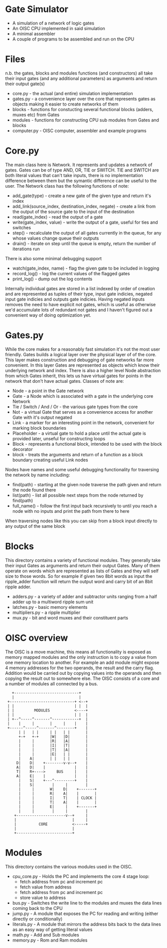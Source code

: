 # Gate Simulator
* A simulation of a network of logic gates
* An OISC CPU implemented in said simulation
* A minimal assembler
* A couple of programs to be assembled and run on the CPU

# Files
n.b. the gates, blocks and modules functions (and constructors) all take their input gates (and any additional parameters) as arguments and return their output gate(s)
* core.py - the actual (and entire) simulation implementation
* gates.py - a convenience layer over the core that represents gates as objects making it easier to create networks of them
* blocks - functions for constucting several functional blocks (adders, muxes etc) from Gates
* modules - functions for constructing CPU sub modules from Gates and blocks
* computer.py - OISC computer, assembler and example programs

# Core.py
The main class here is Network. It represents and updates a network of gates. Gates can be of type AND, OR, TIE or SWITCH. TIE and SWITCH are both literal values that can't take inputs, there is no implementation difference between them but the symantic difference can be useful to the user.
The Network class has the following functions of note:
* add_gate(type) - create a new gate of the given type and return it's index
* add_link(source_index, destination_index, negate) - create a link from the output of the source gate to the input of the destination
* read(gate_index) - read the output of a gate
* write(gate_index, value) - write the output of a gate, useful for ties and switches
* step() - recalculate the output of all gates currently in the queue, for any whose values change queue their outputs
* drain() - iterate on step until the queue is empty, return the number of iterations run

There is also some minimal debugging support
* watch(gate_index, name) - flag the given gate to be included in logging
* record_log() - log the current values of the flagged gates
* print_log() - dump out the log contents

Internally individual gates are stored in a list indexed by order of creation and are represented as tuples of their type, input gate indicies, negated input gate indicies and outputs gate indicies. Having negated inputs removes the need to have explicit not gates, which is useful as otherwise we'd accumulate lots of redundant not gates and I haven't figured out a convenient way of doing optimization yet.

# Gates.py
While the core makes for a reasonably fast simulation it's not the most user friendly. Gates builds a logical layer over the physical layer of of the core. This layer makes construction and debugging of gate networks far more convenient. In this layer Gates are represented as objects which know their underlying network and index. There is also a higher level Node abstraction from which Gates inherit, this lets us have virtual gates for points in the network that don't have actual gates. Classes of note are:
* Node - a point in the Gate network
* Gate - a Node which is associated with a gate in the underlying core Network
* Tie / Switch / And / Or - the various gate types from the core
* Not - a virtual Gate that serves as a convenience access for another Gate with it's output negated
* Link - a marker for an interesting point in the network, convenient for marking block boundaries
* Placeholder - a virtual gate to hold a place until the actual gate is provided later, unseful for constructing loops
* Block - represents a functional block, intended to be used with the block decorator
* block - treats the arguments and return of a function as a block boundary creating useful Link nodes

Nodes have names and some useful debugging functionality for traversing the network by name including:
* find(path) - starting at the given node traverse the path given and return the node found there
* list(path) - list all possible next steps from the node returned by find(path)
* full_name() - follow the first input back recursively to until you reach a node with no inputs and print the path from there to here

When traversing nodes like this you can skip from a block input directly to any output of the same block

# Blocks
This directory contains a variety of functional modules. They generally take their input Gates as arguments and return their output Gates. Many of them operate on words which are represented as lists of Gates and they will self size to those words. So for example if given two 8bit words as input the ripple_adder function will return the output word and carry bit of an 8bit ripple adder.
* adders.py - a variety of adder and subtractor units ranging from a half adder up to a multiword ripple sum unit
* latches.py - basic memory elements
* multipliers.py - a ripple multiplier
* mux.py - bit and word muxes and their constituent parts

# OISC overview
The OISC is a move machine, this means all functionality is exposed as memory mapped modules and the only instruction is to copy a value from one memory location to another. For example an add module might expose 4 memory addresses for the two operands, the result and the carry flag. Addition would be carried out by copying values into the operands and then copying the result out to somewhere else. The OISC consists of a core and a number of modules all connected by a bus.
```
   +-----------------------------+
   |                             |
 +-----------------------------+ <--+
 | |                           | |  |
 | |         MODULES           <----+
 | |                           | |  |
 | +--^-----^-------^------------+  |
 |    |     |       |     |    |    |
 +------^-----^-------^--------+    |
      | |   | |     | |   | |       |
      +-+   +-+     |W|   |D|       |
      |     |       |R|   |A|       |
      |     |       |I|   |T|       |
      |     |       |T|   |A|       |
      |     |       |E|   | |       |
      |    A|       | |   | |       |
     D|    D|    +--------v-v--+    |
     A|    D|    |             |    |
     T|    R+---->     BUS     |    |
     A|    E|    |             |    |
      |    S|    +---^---------+    |
      |    S|        |     |        |
      |     |       W|    D|    +-------+
      |     |       R|    A|    |       |
      |     |       I|    T|    | CLOCK |
      |     |       T|    A|    |       |
      |     |       E|     |    +-------+
      |     |        |     |        |
    +----------------------v--+     |
    |                         |     |
    |          CORE           <-----+
    |                         |
    +-------------------------+
```

# Modules
This directory contains the various modules used in the OISC.
* cpu_core.py - Holds the PC and implements the core 4 stage loop:
    * fetch address from pc and increment pc
    * fetch value from address
    * fetch address from pc and increment pc
    * store value to address
* bus.py - Switches the write line to the modules and muxes the data lines coming back to the CPU
* jump.py - A module that exposes the PC for reading and writing (either directly or conditionally)
* literals.py - A module that mirrors the address bits back to the data lines as an easy way of getting literal values
* math.py - Add and Sub modules
* memory.py - Rom and Ram modules

